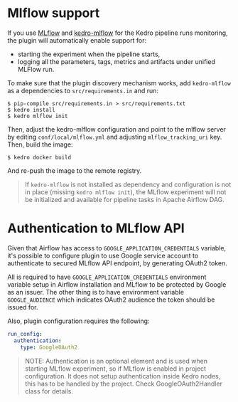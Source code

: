 # Mlflow support

If you use [MLflow](https://mlflow.org/) and [kedro-mlflow](https://kedro-mlflow.readthedocs.io/) for the Kedro 
pipeline runs monitoring, the plugin will automatically enable support for:

* starting the experiment when the pipeline starts,
* logging all the parameters, tags, metrics and artifacts under unified MLFlow run.

To make sure that the plugin discovery mechanism works, add `kedro-mlflow` as a dependencies to `src/requirements.in`
and run:

```console
$ pip-compile src/requirements.in > src/requirements.txt 
$ kedro install
$ kedro mlflow init
```

Then, adjust the kedro-mlflow configuration and point to the mlflow server by editing `conf/local/mlflow.yml` and adjusting `mlflow_tracking_uri` key. Then, build the image:

```console
$ kedro docker build
```

And re-push the image to the remote registry.

> If `kedro-mlflow` is not installed as dependency and configuration is not in place (missing `kedro mlflow init`), the 
> MLflow experiment will not be initialized and available for pipeline tasks in Apache Airflow DAG.

# Authentication to MLflow API

Given that Airflow has access to `GOOGLE_APPLICATION_CREDENTIALS` variable, it's possible to configure plugin
to use Google service account to authenticate to secured MLflow API endpoint, by generating OAuth2 token.

All is required to have `GOOGLE_APPLICATION_CREDENTIALS` environment variable setup in Airflow installation and MLflow
to be protected by Google as an issuer. The other thing is to have environment variable `GOOGLE_AUDIENCE` which
indicates OAuth2 audience the token should be issued for.

Also, plugin configuration requires the following:

```yaml
run_config:
  authentication:
    type: GoogleOAuth2
```

> NOTE: Authentication is an optional element and is used when starting MLflow experiment, so if MLflow is enabled in
> project configuration. It does not setup authentication inside Kedro nodes, this has to be handled by the project.
> Check GoogleOAuth2Handler class for details.
